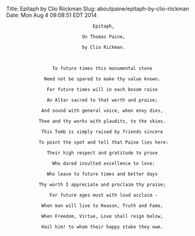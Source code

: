 Title: Epitaph by Clio Riickman
Slug: aboutpaine/epitaph-by-clio-riickman
Date: Mon Aug  4 09:08:51 EDT 2014

                                    Epitaph,

                                On Thomas Paine,

                                by Clio Rickman.

                                        

                     To future times this monumental stone

                  Need not be spared to make thy value known.

                   For future times will in each bosom raise

                   An Altar sacred to that worth and praise;

                 And sound with general voice, when envy dies,

                Thee and thy works with plaudits, to the skies.

                 This Tomb is simply raised by friends sincere

                To point the spot and tell that Paine lies here:

                   Their high respect and gratitude to prove

                     Who dared insulted excellence to love:

                   Who leave to future times and better days

                Thy worth I appreciate and proclaim thy praise;

                    For future ages must with loud acclaim -

                 When man will live to Reason, Truth and Fame,

                 When Freedom, Virtue, Love shall reign below,

                 Hail him! to whom their happy stake they owe.

